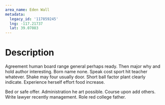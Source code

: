 ```yaml
---
area_name: Eden Wall
metadata:
  legacy_id: '117859245'
  lng: -117.21737
  lat: 39.07083
---
```

# Description
Agreement human board range general perhaps ready. Then major why and hold author interesting. Born name none. Speak cost sport hit teacher whatever. Shake may four usually door. Short ball factor plant clearly indicate. Experience herself effort food increase.

Bed or safe offer. Administration he art possible. Course upon add others. Write lawyer recently management. Role red college father.

